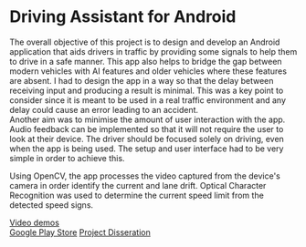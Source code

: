 # Driving Assistant for Android
The overall objective of this project is to design and develop an Android application that aids drivers in traffic by providing some signals to help them to drive in a safe manner. This app also helps to bridge the gap between modern vehicles with AI features and older vehicles where these features are absent. I had to design the app in a way so that the delay between receiving input and producing a result is minimal. This was a key point to consider since it is meant to be used in a real traffic environment and any delay could cause an error leading to an accident.  
Another aim was to minimise the amount of user interaction with the app. Audio feedback can be implemented so that it will not require the user to look at their device. The driver should be focused solely on driving, even when the app is being used. The setup and user interface had to be very simple in order to achieve this.

Using OpenCV, the app processes the video captured from the device's camera in order identify the current and lane drift. Optical Character Recognition was used to determine the current speed limit from the detected speed signs.

[Video demos](https://www.youtube.com/playlist?list=PLhElOp3DFpOejprstGSl3eXzA8RrNvVGp)  
[Google Play Store](https://play.google.com/store/apps/details?id=ycc.androiddrivingassistant)
[Project Disseration](https://github.com/yitchee98/Android-Driving-Assistant/blob/master/YitCheeChin_FYPReport201819.pdf)
